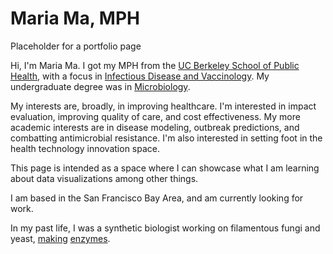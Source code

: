 # Maria Ma, MPH
Placeholder for a portfolio page

Hi, I'm Maria Ma. I got my MPH from the [UC Berkeley School of Public Health](http://sph.berkeley.edu/), with a focus in [Infectious Disease and Vaccinology](http://microbe.berkeley.edu). My undergraduate degree was in [Microbiology](http://microbiology.ucdavis.edu).

My interests are, broadly, in improving healthcare. I'm interested in impact evaluation, improving quality of care, and cost effectiveness. My more academic interests are in disease modeling, outbreak predictions, and combatting antimicrobial resistance. I'm also interested in setting foot in the health technology innovation space. 

This page is intended as a space where I can showcase what I am learning about data visualizations among other things.

I am based in the San Francisco Bay Area, and am currently looking for work. 

In my past life, I was a synthetic biologist working on filamentous fungi and yeast, [making](https://www.google.com/patents/WO2016062857A1?cl=pt) [enzymes](http://www.google.com.pg/patents/WO2016062855A1?cl=en).
